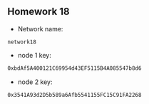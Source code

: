 ## Homework 18


 * Network name:
 ```
 network18
 ```
 * node 1 key:
 ```bash
 0xbdAf5A400121C69954d43EF5115B4A085547b8d6
 ```
 * node 2 key:
 ```bash
 0x3541A93d2D5b589a6Afb5541155FC15C91FA2268
 ```
